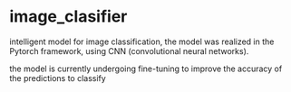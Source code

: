# image_clasifier
intelligent model for image classification, the model was realized in the Pytorch framework, using CNN (convolutional neural networks).

the model is currently undergoing fine-tuning to improve the accuracy of the predictions to classify
